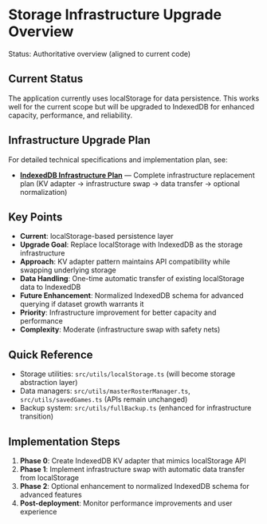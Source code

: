 # Storage Infrastructure Upgrade Overview

Status: Authoritative overview (aligned to current code)

## Current Status
The application currently uses localStorage for data persistence. This works well for the current scope but will be upgraded to IndexedDB for enhanced capacity, performance, and reliability.

## Infrastructure Upgrade Plan
For detailed technical specifications and implementation plan, see:
- **[IndexedDB Infrastructure Plan](../specs/INDEXEDDB_MIGRATION_PLAN.md)** — Complete infrastructure replacement plan (KV adapter → infrastructure swap → data transfer → optional normalization)

## Key Points
- **Current**: localStorage-based persistence layer
- **Upgrade Goal**: Replace localStorage with IndexedDB as the storage infrastructure
- **Approach**: KV adapter pattern maintains API compatibility while swapping underlying storage
- **Data Handling**: One-time automatic transfer of existing localStorage data to IndexedDB
- **Future Enhancement**: Normalized IndexedDB schema for advanced querying if dataset growth warrants it
- **Priority**: Infrastructure improvement for better capacity and performance
- **Complexity**: Moderate (infrastructure swap with safety nets)

## Quick Reference
- Storage utilities: `src/utils/localStorage.ts` (will become storage abstraction layer)
- Data managers: `src/utils/masterRosterManager.ts`, `src/utils/savedGames.ts` (APIs remain unchanged)
- Backup system: `src/utils/fullBackup.ts` (enhanced for infrastructure transition)

## Implementation Steps
1. **Phase 0**: Create IndexedDB KV adapter that mimics localStorage API
2. **Phase 1**: Implement infrastructure swap with automatic data transfer from localStorage
3. **Phase 2**: Optional enhancement to normalized IndexedDB schema for advanced features
4. **Post-deployment**: Monitor performance improvements and user experience
